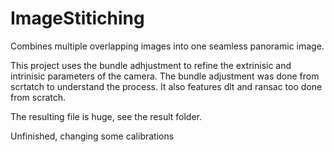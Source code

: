 # ImageStitiching
Combines multiple overlapping images into one seamless panoramic image.

This project uses the bundle adhjustment to refine the extrinisic and intrinisic parameters 
of the camera. The bundle adjustment was done from scrtatch to understand the process. 
It also features dlt and ransac too done from scratch. 

The resulting file is huge, see the result folder.

Unfinished, changing some calibrations
